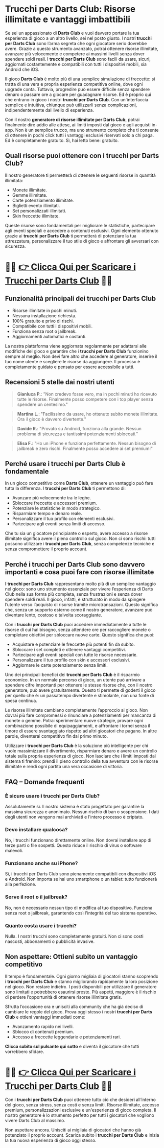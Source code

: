 <h1>Trucchi per Darts Club: Risorse illimitate e vantaggi imbattibili</h1>

<p>Se sei un appassionato di <strong>Darts Club</strong> e vuoi davvero portare la tua esperienza di gioco a un altro livello, sei nel posto giusto. I nostri <strong>trucchi per Darts Club</strong> sono l’arma segreta che ogni giocatore serio dovrebbe avere. Grazie a questo strumento avanzato, potrai ottenere risorse illimitate, avanzare più velocemente e competere ai massimi livelli senza dover spendere soldi reali. I <strong>trucchi per Darts Club</strong> sono facili da usare, sicuri, aggiornati costantemente e compatibili con tutti i dispositivi mobili, sia Android che iOS.</p>

<p>Il gioco <strong>Darts Club</strong> è molto più di una semplice simulazione di freccette: si tratta di una vera e propria esperienza competitiva online, dove ogni upgrade conta. Tuttavia, progredire può essere difficile senza spendere denaro o passare ore a giocare per guadagnare risorse. Ed è proprio qui che entrano in gioco i nostri <strong>trucchi per Darts Club</strong>. Con un'interfaccia semplice e intuitiva, chiunque può utilizzarli senza complicazioni, indipendentemente dal livello di esperienza.</p>

<p>Con il nostro <strong>generatore di risorse illimitate per Darts Club</strong>, potrai finalmente dire addio alle attese, ai limiti imposti dal gioco e agli acquisti in-app. Non è un semplice trucco, ma uno strumento completo che ti consente di ottenere in pochi click tutti i vantaggi esclusivi riservati solo a chi paga. Ed è completamente gratuito. Sì, hai letto bene: gratuito.</p>

<h2>Quali risorse puoi ottenere con i trucchi per Darts Club?</h2>

<p>Il nostro generatore ti permetterà di ottenere le seguenti risorse in quantità illimitata:</p>

<ul>
  <li>Monete illimitate.</li>
  <li>Gemme illimitate.</li>
  <li>Carte potenziamento illimitate.</li>
  <li>Biglietti evento illimitati.</li>
  <li>Set personalizzati illimitati.</li>
  <li>Skin freccette illimitate.</li>
</ul>

<p>Queste risorse sono fondamentali per migliorare le statistiche, partecipare agli eventi speciali e accedere a contenuti esclusivi. Ogni elemento ottenuto grazie ai <strong>trucchi per Darts Club</strong> ti permetterà di potenziare la tua attrezzatura, personalizzare il tuo stile di gioco e affrontare gli avversari con sicurezza.</p>

# 🔴🔴 **[👉 Clicca Qui per Scaricare i Trucchi per Darts Club](https://tinyurl.com/PixaGiochi)** 🔴🔴

<h2>Funzionalità principali dei trucchi per Darts Club</h2>

<ul>
  <li>Risorse illimitate in pochi minuti.</li>
  <li>Nessuna installazione richiesta.</li>
  <li>100% gratuito e privo di rischi.</li>
  <li>Compatibile con tutti i dispositivi mobili.</li>
  <li>Funziona senza root o jailbreak.</li>
  <li>Aggiornamenti automatici e costanti.</li>
</ul>

<p>La nostra piattaforma viene aggiornata regolarmente per adattarsi alle modifiche del gioco e garantire che i <strong>trucchi per Darts Club</strong> funzionino sempre al meglio. Non devi fare altro che accedere al generatore, inserire il tuo nome utente e scegliere le risorse da aggiungere. Il processo è completamente guidato e pensato per essere accessibile a tutti.</p>

<h2>Recensioni 5 stelle dai nostri utenti</h2>

<blockquote>
  <p><strong>Gianluca P.</strong>: "Non credevo fosse vero, ma in pochi minuti ho ricevuto tutte le risorse. Finalmente posso competere con i top player senza spendere un centesimo."</p>
</blockquote>

<blockquote>
  <p><strong>Martina L.</strong>: "Facilissimo da usare, ho ottenuto subito monete illimitate. Ora il gioco è davvero divertente."</p>
</blockquote>

<blockquote>
  <p><strong>Davide R.</strong>: "Provato su Android, funziona alla grande. Nessun problema di sicurezza e tantissimi potenziamenti sbloccati."</p>
</blockquote>

<blockquote>
  <p><strong>Elisa F.</strong>: "Ho un iPhone e funziona perfettamente. Nessun bisogno di jailbreak e zero rischi. Finalmente posso accedere ai set premium!"</p>
</blockquote>

<h2>Perché usare i trucchi per Darts Club è fondamentale</h2>

<p>In un gioco competitivo come <strong>Darts Club</strong>, ottenere un vantaggio può fare tutta la differenza. I <strong>trucchi per Darts Club</strong> ti permettono di:</p>

<ul>
  <li>Avanzare più velocemente tra le leghe.</li>
  <li>Sbloccare freccette e accessori premium.</li>
  <li>Potenziare le statistiche in modo strategico.</li>
  <li>Risparmiare tempo e denaro reale.</li>
  <li>Personalizzare il tuo profilo con elementi esclusivi.</li>
  <li>Partecipare agli eventi senza limiti di accesso.</li>
</ul>

<p>Che tu sia un giocatore principiante o esperto, avere accesso a risorse illimitate significa avere il pieno controllo sul gioco. Non ci sono rischi: tutti possono utilizzare i <strong>trucchi per Darts Club</strong>, senza competenze tecniche e senza compromettere il proprio account.</p>

<h2>Perché i trucchi per Darts Club sono davvero importanti e cosa puoi fare con risorse illimitate</h2>

<p>I <strong>trucchi per Darts Club</strong> rappresentano molto più di un semplice vantaggio nel gioco: sono uno strumento essenziale per vivere l’esperienza di Darts Club nella sua forma più completa, senza frustrazioni e senza dover spendere soldi reali. Il gioco, infatti, è strutturato in modo da spingere l’utente verso l’acquisto di risorse tramite microtransazioni. Questo significa che, senza un supporto esterno come il nostro generatore, avanzare può diventare lento, costoso e talvolta scoraggiante.</p>

<p>Con i <strong>trucchi per Darts Club</strong> puoi accedere immediatamente a tutte le risorse di cui hai bisogno, senza attendere ore per raccogliere monete o completare obiettivi per sbloccare nuove carte. Questo significa che puoi:</p>

<ul>
  <li>Acquistare e potenziare le freccette più potenti fin da subito.</li>
  <li>Sbloccare i set completi e ottenere vantaggi competitivi.</li>
  <li>Partecipare agli eventi speciali con tutte le risorse necessarie.</li>
  <li>Personalizzare il tuo profilo con skin e accessori esclusivi.</li>
  <li>Aggiornare le carte potenziamento senza limiti.</li>
</ul>

<p>Uno dei principali benefici dei <strong>trucchi per Darts Club</strong> è il risparmio economico. In un normale percorso di gioco, un utente può arrivare a spendere cifre importanti per ottenere le stesse risorse che, con il nostro generatore, può avere gratuitamente. Questo ti permette di goderti il gioco per quello che è: un passatempo divertente e stimolante, non una fonte di spesa continua.</p>

<p>Le risorse illimitate cambiano completamente l’approccio al gioco. Non dovrai più fare compromessi o rinunciare a potenziamenti per mancanza di monete o gemme. Potrai sperimentare nuove strategie, provare ogni combinazione possibile di equipaggiamenti, e affrontare i tornei senza il timore di essere svantaggiato rispetto ad altri giocatori che pagano. In altre parole, diventerai competitivo fin dal primo minuto.</p>

<p>Utilizzare i <strong>trucchi per Darts Club</strong> è la soluzione più intelligente per chi vuole massimizzare il divertimento, risparmiare denaro e avere un controllo totale sulla propria esperienza di gioco. Non lasciare che i limiti imposti dal sistema ti frenino: prendi il pieno controllo della tua avventura con le risorse illimitate e rendi ogni partita una vera occasione di vittoria.</p>

<h2>FAQ – Domande frequenti</h2>

<h3>È sicuro usare i trucchi per Darts Club?</h3>
<p>Assolutamente sì. Il nostro sistema è stato progettato per garantire la massima sicurezza e anonimato. Nessun rischio di ban o sospensione. I dati degli utenti non vengono mai archiviati e l'intero processo è criptato.</p>

<h3>Devo installare qualcosa?</h3>
<p>No, i trucchi funzionano direttamente online. Non dovrai installare app di terze parti o file sospetti. Questo riduce il rischio di virus o software malevoli.</p>

<h3>Funzionano anche su iPhone?</h3>
<p>Sì, i trucchi per Darts Club sono pienamente compatibili con dispositivi iOS e Android. Non importa se hai uno smartphone o un tablet: tutto funzionerà alla perfezione.</p>

<h3>Serve il root o il jailbreak?</h3>
<p>No, non è necessario nessun tipo di modifica al tuo dispositivo. Funziona senza root o jailbreak, garantendo così l'integrità del tuo sistema operativo.</p>

<h3>Quanto costa usare i trucchi?</h3>
<p>Nulla. I nostri trucchi sono completamente gratuiti. Non ci sono costi nascosti, abbonamenti o pubblicità invasive.</p>

<h2>Non aspettare: Ottieni subito un vantaggio competitivo</h2>

<p>Il tempo è fondamentale. Ogni giorno migliaia di giocatori stanno scoprendo i <strong>trucchi per Darts Club</strong> e stanno migliorando rapidamente la loro posizione nel gioco. Non restare indietro. I posti disponibili per utilizzare il generatore sono limitati e potrebbero esaurirsi presto. Più aspetti, maggiore è il rischio di perdere l’opportunità di ottenere risorse illimitate gratis.</p>

<p>Sfrutta l’occasione ora e unisciti alla community che ha già deciso di cambiare le regole del gioco. Prova oggi stesso i nostri <strong>trucchi per Darts Club</strong> e ottieni vantaggi immediati come:</p>

<ul>
  <li>Avanzamento rapido nei livelli.</li>
  <li>Sblocco di contenuti premium.</li>
  <li>Accesso a freccette leggendarie e potenziamenti rari.</li>
</ul>

<p><strong>Clicca subito sul pulsante qui sotto</strong> e diventa il giocatore che tutti vorrebbero sfidare.</p>

# 🔴🔴 **[👉 Clicca Qui per Scaricare i Trucchi per Darts Club](https://tinyurl.com/PixaGiochi)** 🔴🔴

<p>Con i <strong>trucchi per Darts Club</strong> puoi ottenere tutto ciò che desideri all’interno del gioco, senza stress, senza costi e senza limiti. Risorse illimitate, accesso premium, personalizzazioni esclusive e un'esperienza di gioco completa. Il nostro generatore è lo strumento perfetto per tutti i giocatori che vogliono vivere Darts Club al massimo.</p>

<p>Non aspettare ancora. Unisciti ai migliaia di giocatori che hanno già potenziato il proprio account. Scarica subito i <strong>trucchi per Darts Club</strong> e inizia la tua nuova esperienza di gioco oggi stesso.</p>
